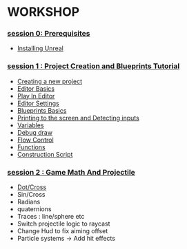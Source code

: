 # WORKSHOP

### [session 0: Prerequisites](https://github.com/Bleeck/UE_Workshop/blob/master/Session_0.md)
  * [Installing Unreal](https://github.com/Bleeck/UE_Workshop/blob/master/Session_0.md#installing-unreal)

### [session 1 : Project Creation and Blueprints Tutorial](https://github.com/Bleeck/UE_Workshop/blob/main/Session_1.md)
  * [Creating a new project](https://github.com/Bleeck/UE_Workshop/blob/main/Session_1.md#creating-a-new-project)
  * [Editor Basics](https://github.com/Bleeck/UE_Workshop/blob/main/Session_1.md#editor-basics)
  * [Play In Editor](https://github.com/Bleeck/UE_Workshop/blob/main/Session_1.md#play-in-editor)
  * [Editor Settings](https://github.com/Bleeck/UE_Workshop/blob/main/Session_1.md#editor-settings)
  * [Blueprints Basics](https://github.com/Bleeck/UE_Workshop/blob/master/Session_1.md#blueprint-basics)
  * [Printing to the screen and Detecting inputs](https://github.com/Bleeck/UE_Workshop/blob/master/Session_1.md#printing-to-the-screen-and-detecting-inputs)
  * [Variables](https://github.com/Bleeck/UE_Workshop/blob/master/Session_1.md#variables)
  * [Debug draw](https://github.com/Bleeck/UE_Workshop/blob/master/Session_1.md#debug-draw)
  * [Flow Control](https://github.com/Bleeck/UE_Workshop/blob/master/Session_1.md#flow-control)
  * [Functions](https://github.com/Bleeck/UE_Workshop/blob/master/Session_1.md#functions)
  * [Construction Script](https://github.com/Bleeck/UE_Workshop/blob/master/Session_1.md#construction-script)


  ### [session 2 : Game Math And Projectile](https://github.com/Bleeck/UE_Workshop/blob/main/Session_2.md)
  * [Dot/Cross](https://github.com/Bleeck/UE_Workshop/blob/master/Session_2.md#dot/cross)
  * Sin/Cross
  * Radians
  * quaternions
  * Traces : line/sphere etc
  * Switch projectile logic to raycast
  * Change Hud to fix aiming offset
  * Particle systems -> Add hit effects
